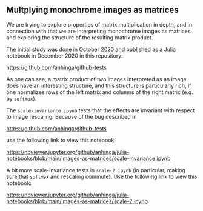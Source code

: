 ## Multplying monochrome images as matrices

We are trying to explore properties of matrix multiplication in depth, 
and in connection with that we are interpreting monochrome images
as matrices and exploring the structure of the resulting matrix product.

The initial study was done in October 2020 and published as a Julia notebook
in December 2020 in this repository:

https://github.com/anhinga/github-tests

As one can see, a matrix product of two images interpreted as an image does
have an interesting structure, and this structure is particularly rich,
if one normalizes rows of the left matrix and columns of the right matrix
(e.g. by `softmax`).

The `scale-invariance.ipynb` tests that the effects are invariant with
respect to image rescaling. Because of the bug described in

https://github.com/anhinga/github-tests

use the following link to view this notebook:

https://nbviewer.jupyter.org/github/anhinga/julia-notebooks/blob/main/images-as-matrices/scale-invariance.ipynb

A bit more scale-invariance tests in `scale-2.ipynb` (in particular, making sure that
`softmax` and rescaling commute). Use the following link to view this notebook:

https://nbviewer.jupyter.org/github/anhinga/julia-notebooks/blob/main/images-as-matrices/scale-2.ipynb
